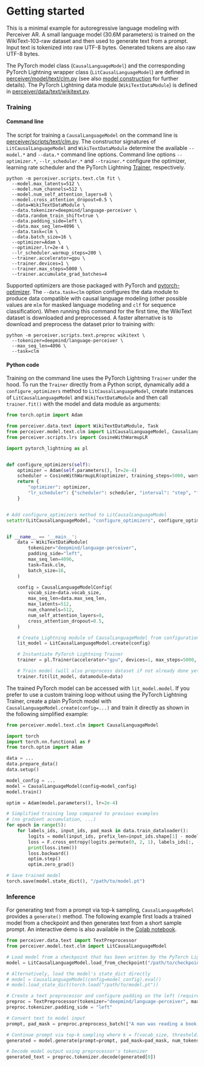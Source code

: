 # Getting started

This is a minimal example for autoregressive language modeling with Perceiver AR. A small language model (30.6M parameters)
is trained on the WikiText-103-raw dataset and then used to generate text from a prompt. Input text is tokenized into raw
UTF-8 bytes. Generated tokens are also raw UTF-8 bytes.

The PyTorch model class (`CausalLanguageModel`) and the corresponding PyTorch Lightning wrapper class
(`LitCausalLanguageModel`) are defined in [perceiver/model/text/clm.py](../perceiver/model/text/clm.py) (see also
[model construction](model-construction.md) for further details). The PyTorch Lightning data module
(`WikiTextDataModule`) is defined in [perceiver/data/text/wikitext.py](../perceiver/data/text/wikitext.py).

### Training

#### Command line

The script for training a `CausalLanguageModel` on the command line is [perceiver/scripts/text/clm.py](../perceiver/scripts/text/clm.py).
The constructor signatures of `LitCausalLanguageModel` and `WikiTextDataModule` determine the available `--model.*` and
`--data.*` command line options. Command line options `--optimizer.*`, `--lr_scheduler.*` and `--trainer.*` configure
the optimizer, learning rate scheduler and the PyTorch Lightning [Trainer](https://pytorch-lightning.readthedocs.io/en/stable/common/trainer.html),
respectively.

```shell
python -m perceiver.scripts.text.clm fit \
  --model.max_latents=512 \
  --model.num_channels=512 \
  --model.num_self_attention_layers=8 \
  --model.cross_attention_dropout=0.5 \
  --data=WikiTextDataModule \
  --data.tokenizer=deepmind/language-perceiver \
  --data.random_train_shift=true \
  --data.padding_side=left \
  --data.max_seq_len=4096 \
  --data.task=clm \
  --data.batch_size=16 \
  --optimizer=Adam \
  --optimizer.lr=2e-4 \
  --lr_scheduler.warmup_steps=200 \
  --trainer.accelerator=gpu \
  --trainer.devices=1 \
  --trainer.max_steps=5000 \
  --trainer.accumulate_grad_batches=4
```

Supported optimizers are those packaged with PyTorch and [pytorch-optimizer](https://github.com/jettify/pytorch-optimizer).
The `--data.task=clm` option configures the data module to produce data compatible with causal language modeling (other
possible values are `mlm` for masked language modeling and `clf` for sequence classification). When running this command
for the first time, the WikiText dataset is downloaded and preprocessed. A faster alternative is to download and preprocess
the dataset prior to training with:

```shell
python -m perceiver.scripts.text.preproc wikitext \
  --tokenizer=deepmind/language-perceiver \
  --max_seq_len=4096 \
  --task=clm
```

#### Python code

Training on the command line uses the PyTorch Lightning `Trainer` under the hood. To run the `Trainer` directly from
a Python script, dynamically add a `configure_optimizers` method to `LitCausalLanguageModel`, create instances of
`LitCausalLanguageModel` and `WikiTextDataModule` and then call `trainer.fit()` with the model and data module as
arguments:

```python
from torch.optim import Adam

from perceiver.data.text import WikiTextDataModule, Task
from perceiver.model.text.clm import LitCausalLanguageModel, CausalLanguageModelConfig
from perceiver.scripts.lrs import CosineWithWarmupLR

import pytorch_lightning as pl


def configure_optimizers(self):
    optimizer = Adam(self.parameters(), lr=2e-4)
    scheduler = CosineWithWarmupLR(optimizer, training_steps=5000, warmup_steps=200)
    return {
        "optimizer": optimizer,
        "lr_scheduler": {"scheduler": scheduler, "interval": "step", "frequency": 1},
    }


# Add configure_optimizers method to LitCausalLanguageModel
setattr(LitCausalLanguageModel, "configure_optimizers", configure_optimizers),


if __name__ == '__main__':
    data = WikiTextDataModule(
        tokenizer="deepmind/language-perceiver",
        padding_side="left",
        max_seq_len=4096,
        task=Task.clm,
        batch_size=16,
    )

    config = CausalLanguageModelConfig(
        vocab_size=data.vocab_size,
        max_seq_len=data.max_seq_len,
        max_latents=512,
        num_channels=512,
        num_self_attention_layers=8,
        cross_attention_dropout=0.5,
    )

    # Create Lightning module of CausalLanguageModel from configuration object
    lit_model = LitCausalLanguageModel.create(config)

    # Instantiate PyTorch Lightning Trainer
    trainer = pl.Trainer(accelerator="gpu", devices=1, max_steps=5000, accumulate_grad_batches=4)

    # Train model (will also preprocess dataset if not already done yet)
    trainer.fit(lit_model, datamodule=data)
```

The trained PyTorch model can be accessed with `lit_model.model`. If you prefer to use a custom training loop without
using the PyTorch Lightning Trainer, create a plain PyTorch model with `CausalLanguageModel.create(config=...)` and
train it directly as shown in the following simplified example:

```python
from perceiver.model.text.clm import CausalLanguageModel

import torch
import torch.nn.functional as F
from torch.optim import Adam

data = ...
data.prepare_data()
data.setup()

model_config = ...
model = CausalLanguageModel(config=model_config)
model.train()

optim = Adam(model.parameters(), lr=2e-4)

# Simplified training loop compared to previous examples
# (no gradient accumulation, ...)
for epoch in range(5):
    for labels_ids, input_ids, pad_mask in data.train_dataloader():
        logits = model(input_ids, prefix_len=input_ids.shape[1] - model_config.max_latents, pad_mask=pad_mask)
        loss = F.cross_entropy(logits.permute(0, 2, 1), labels_ids[:, -model_config.max_latents:])
        print(loss.item())
        loss.backward()
        optim.step()
        optim.zero_grad()

# Save trained model
torch.save(model.state_dict(), "/path/to/model.pt")
```

### Inference

For generating text from a prompt via top-k sampling, `CausalLanguageModel` provides a `generate()` method. The following
example first loads a trained model from a checkpoint and then generates text from a short sample prompt. An interactive
demo is also available in the [Colab notebook](https://colab.research.google.com/github/krasserm/perceiver-io/blob/0.8.1/examples/inference.ipynb).

```python
from perceiver.data.text import TextPreprocessor
from perceiver.model.text.clm import LitCausalLanguageModel

# Load model from a checkpoint that has been written by the PyTorch Lightning Trainer
model = LitCausalLanguageModel.load_from_checkpoint("/path/to/checkpoint").model.eval()

# Alternatively, load the model's state_dict directly
# model = CausalLanguageModel(config=model_config).eval()
# model.load_state_dict(torch.load("/path/to/model.pt"))

# Create a text preprocessor and configure padding on the left (required by Perceiver AR)
preproc = TextPreprocessor(tokenizer="deepmind/language-perceiver", max_seq_len=4096, add_special_tokens=False)
preproc.tokenizer.padding_side = "left"

# Convert text to model input
prompt, pad_mask = preproc.preprocess_batch(["A man was reading a book on a sunny day until he sudden"])

# Continue prompt via top-k sampling where k = f(vocab_size, threshold), starting with 7 latent tokens
generated = model.generate(prompt=prompt, pad_mask=pad_mask, num_tokens=256, num_latents=7, threshold=0.9)

# Decode model output using preprocessor's tokenizer
generated_text = preproc.tokenizer.decode(generated[0])
```
